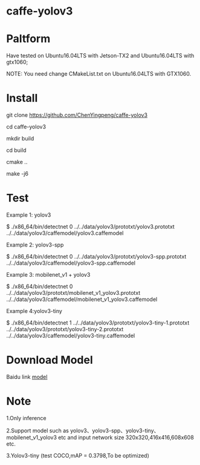 # caffe-yolov3
# Paltform
Have tested on Ubuntu16.04LTS with Jetson-TX2 and Ubuntu16.04LTS with gtx1060;

NOTE: You need change CMakeList.txt on Ubuntu16.04LTS with GTX1060.

# Install
git clone https://github.com/ChenYingpeng/caffe-yolov3

cd caffe-yolov3

mkdir build

cd build

cmake ..

make -j6

# Test

Example 1: yolov3

$ ./x86_64/bin/detectnet 0 ../../data/yolov3/prototxt/yolov3.prototxt ../../data/yolov3/caffemodel/yolov3.caffemodel

Example 2: yolov3-spp

$ ./x86_64/bin/detectnet 0 ../../data/yolov3/prototxt/yolov3-spp.prototxt ../../data/yolov3/caffemodel/yolov3-spp.caffemodel 

Example 3: mobilenet_v1 + yolov3

$ ./x86_64/bin/detectnet 0 ../../data/yolov3/prototxt/mobilenet_v1_yolov3.prototxt ../../data/yolov3/caffemodel/mobilenet_v1_yolov3.caffemodel 

Example 4:yolov3-tiny

$ ./x86_64/bin/detectnet 1 ../../data/yolov3/prototxt/yolov3-tiny-1.prototxt ../../data/yolov3/prototxt/yolov3-tiny-2.prototxt ../../data/yolov3/caffemodel/yolov3-tiny.caffemodel 

# Download Model

Baidu link [model](https://pan.baidu.com/s/1yiCrnmsOm0hbweJBiiUScQ)


# Note

1.Only inference

2.Support model such as yolov3、yolov3-spp、yolov3-tiny、mobilenet_v1_yolov3 etc and input network size 320x320,416x416,608x608 etc.

3.Yolov3-tiny (test COCO,mAP = 0.3798,To be optimized)
